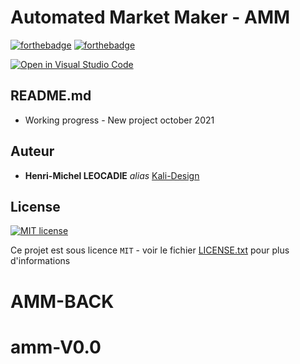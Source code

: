 # **Automated Market Maker - AMM**

[![forthebadge](https://forthebadge.com/images/badges/its-not-a-lie-if-you-believe-it.svg)](https://forthebadge.com)
[![forthebadge](https://forthebadge.com/images/badges/built-by-developers.svg)](https://forthebadge.com)

[![Open in Visual Studio Code](https://open.vscode.dev/badges/open-in-vscode.svg)](https://open.vscode.dev/Naereen/badges)

## README.md 

- Working progress - New project october 2021

## Auteur

- **Henri-Michel LEOCADIE** _alias_ [Kali-Design](https://github.com/kali-Design)

## License

[![MIT license](https://img.shields.io/badge/License-MIT-blue.svg)](https://lbesson.mit-license.org/)

Ce projet est sous licence `MIT` - voir le fichier [LICENSE.txt]() pour plus d'informations
# AMM-BACK
# amm-V0.0
